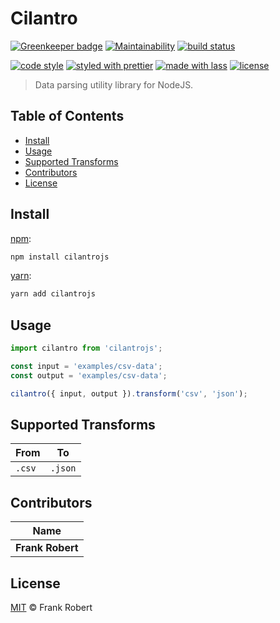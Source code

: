 # Cilantro

[![Greenkeeper badge](https://badges.greenkeeper.io/frankrobert/cilantrojs.svg)](https://greenkeeper.io/)
[![Maintainability](https://api.codeclimate.com/v1/badges/6ac95659ce7bcadfbb77/maintainability)](https://codeclimate.com/github/frankrobert/cilantrojs/maintainability)
[![build status](https://img.shields.io/travis/frankrobert/cilantrojs.svg)](https://travis-ci.org/frankrobert/cilantrojs)

[![code style](https://img.shields.io/badge/code_style-XO-5ed9c7.svg)](https://github.com/sindresorhus/xo)
[![styled with prettier](https://img.shields.io/badge/styled_with-prettier-ff69b4.svg)](https://github.com/prettier/prettier)
[![made with lass](https://img.shields.io/badge/made_with-lass-95CC28.svg)](https://lass.js.org)
[![license](https://img.shields.io/github/license/frankrobert/cilantrojs.svg)](LICENSE)

> Data parsing utility library for NodeJS.


## Table of Contents

* [Install](#install)
* [Usage](#usage)
* [Supported Transforms](#supported-transforms)
* [Contributors](#contributors)
* [License](#license)


## Install

[npm][]:

```sh
npm install cilantrojs
```

[yarn][]:

```sh
yarn add cilantrojs
```


## Usage

```js
import cilantro from 'cilantrojs';

const input = 'examples/csv-data';
const output = 'examples/csv-data';

cilantro({ input, output }).transform('csv', 'json');
```


## Supported Transforms

| From   |    To   |
| ------ | :-----: |
| `.csv` | `.json` |


## Contributors

| Name             |
| ---------------- |
| **Frank Robert** |


## License

[MIT](LICENSE) © Frank Robert


## 

[npm]: https://www.npmjs.com/

[yarn]: https://yarnpkg.com/
